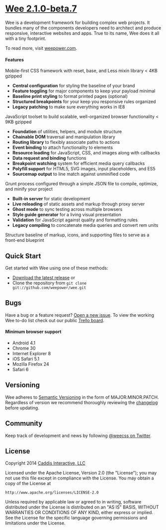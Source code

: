 # [Wee 2.1.0-beta.7](http://www.weepower.com)

Wee is a development framework for building complex web projects. It bundles many of the components developers need to architect and produce responsive, interactive websites and apps. True to its name, Wee does it all with a tiny footprint.

To read more, visit [weepower.com](http://www.weepower.com).

#### Features

Mobile-first CSS framework with reset, base, and Less mixin library < 4KB gzipped

* **Central configuration** for styling the baseline of your brand
* **Feature toggling** for major components to keep your payload minimal
* **Baseline print styling** to format printed pages (optional)
* **Structured breakpoints** for your keep you responsive rules organized
* **Legacy patching** to make sure everything works in IE8

JavaScript toolset to build scalable, well-organized browser functionality < 9KB gzipped

* **Foundation** of utilities, helpers, and module structure
* **Chainable DOM** traversal and manipulation library
* **Routing library** to flexibly associate paths to actions
* **Event binding** to attach functionality to elements
* **Resource loading** for JavaScript, CSS, and images along with callbacks
* **Data request and binding** functions
* **Breakpoint watching** system for efficient media query callbacks
* **Polyfill support** for HTML5, SVG images, input placeholders, and ES5
* **Sourcemap output** to line match against unminified code

Grunt process configured through a simple JSON file to compile, optimize, and minify your project

* **Built-in server** for static development
* **Live reloading** of static assets and markup through proxy server
* **Ghost mode** to sync testing across multiple browsers
* **Style guide generator** for a living visual presentation
* **Validation** for JavaScript against quality and formatting rules
* **Legacy compiling** to concatenate media queries and convert rem units

Structure baseline of markup, icons, and supporting files to serve as a front-end blueprint

## Quick Start

Get started with Wee using one of these methods:

* [Download the latest release](https://github.com/weepower/wee/archive/master.zip) or
* Clone the repository from `git clone git://github.com/weepower/wee.git`

## Bugs

Have a bug or a feature request? [Open a new issue](https://github.com/weepower/wee/issues).
To view the working Wee to-do list check out our public [Trello board](https://trello.com/b/7KbnQra9/wee).

#### Minimum browser support

* Android 4.1
* Chrome 30
* Internet Explorer 8
* iOS Safari 5.1
* Mozilla Firefox 24
* Safari 6

## Versioning

Wee adheres to [Semantic Versioning](http://semver.org/) in the form of MAJOR.MINOR.PATCH. Regardless of version we  recommend thoroughly reviewing the [changelog](https://github.com/weepower/wee/blob/master/CHANGELOG.md) before updating.

## Community

Keep track of development and news by following [@weecss on Twitter](https://twitter.com/weecss).

## License

Copyright 2014 [Caddis Interactive, LLC](http://www.caddis.co)

Licensed under the Apache License, Version 2.0 (the "License");
you may not use this file except in compliance with the License.
You may obtain a copy of the License at

	http://www.apache.org/licenses/LICENSE-2.0

Unless required by applicable law or agreed to in writing, software
distributed under the License is distributed on an "AS IS" BASIS,
WITHOUT WARRANTIES OR CONDITIONS OF ANY KIND, either express or implied.
See the License for the specific language governing permissions and
limitations under the License.